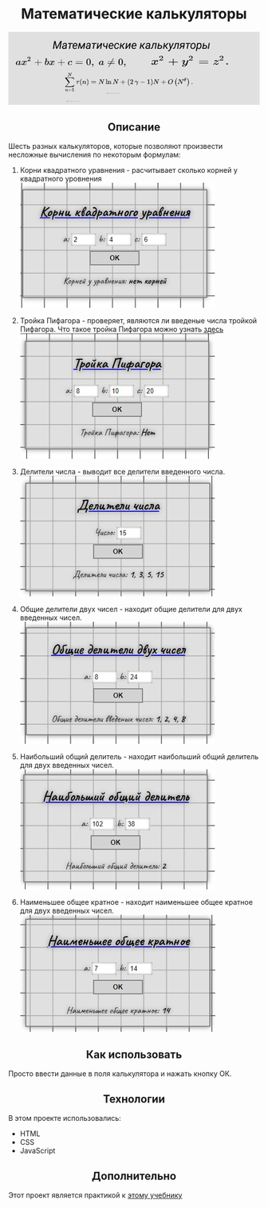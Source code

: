 <h1 align="center">Математические калькуляторы</h1>

![Математические калькуляторы](readme-img.png)

<h2 align="center">Описание</h2>

Шесть разных калькуляторов, которые позволяют произвести несложные вычисления по некоторым формулам:
1. Корни квадратного уравнения - расчитывает сколько корней у квадратного уровнения
![Корни квадратного уравнения](screenshots/1.jpg)

2. Тройка Пифагора - проверяет, являются ли введеные числа тройкой Пифагора. Что такое тройка Пифагора
можно узнать 
[здесь](https://ru.wikipedia.org/wiki/%D0%9F%D0%B8%D1%84%D0%B0%D0%B3%D0%BE%D1%80%D0%BE%D0%B2%D0%B0_%D1%82%D1%80%D0%BE%D0%B9%D0%BA%D0%B0)
![Тройка Пифагора](screenshots/2.jpg)

3. Делители числа - выводит все делители введенного числа.
![Делители числа](screenshots/3.jpg)

4. Общие делители двух чисел - находит общие делители для двух введенных чисел.
![Общие делители двух чисел](screenshots/4.jpg)

5. Наибольший общий делитель - находит наибольший общий делитель для двух введенных чисел.
![Наибольший общий делитель](screenshots/5.jpg)

6. Наименьшее общее кратное - находит наименьшее общее кратное для двух введенных чисел.
![Наименьшее общее кратное](screenshots/6.jpg)

<h2 align="center">Как использовать</h2>

Просто ввести данные в поля калькулятора и нажать кнопку ОК.

<h2 align="center">Технологии</h2>

В этом проекте использовались: 
* HTML
* CSS
* JavaScript

<h2 align="center">Дополнительно</h2>

Этот проект является практикой к [этому учебнику](http://code.mu/ru/javascript/book/practice/)



